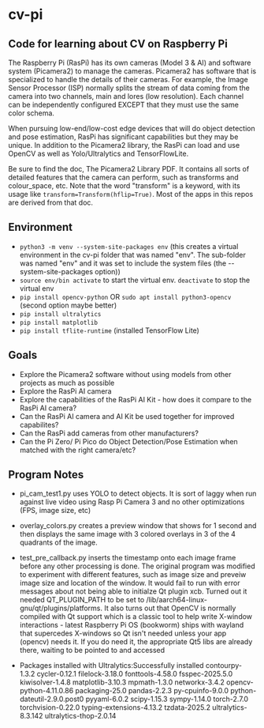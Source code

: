 # cv-pi
## Code for learning about CV on Raspberry Pi

The Raspberry Pi (RasPi) has its own cameras (Model 3 & AI) and software system (Picamera2) to manage the cameras. Picamera2 has software that is specialized to handle the details of their cameras. For example, the Image Sensor Processor (ISP) normally splits the stream of data coming from the camera into two channels, main and lores (low resolution). Each channel can be independently configured EXCEPT that they must use the same color schema.

When pursuing low-end/low-cost edge devices that will do object detection and pose estimation, RasPi has significant capabilities but they may be unique. In addition to the Picamera2 library, the RasPi can load and use OpenCV as well as Yolo/Ultralytics and TensorFlowLite.

Be sure to find the doc, The Picamera2 Library PDF. It contains all sorts of detailed features that the camera can perform, such as transforms and colour_space, etc. Note that the word "transform" is a keyword, with its usage like `transform=Transform(hflip=True)`. Most of the apps in this repos are derived from that doc.

## Environment

* `python3 -m venv --system-site-packages env` (this creates a virtual environment in the cv-pi folder that was named "env". The sub-folder was named "env" and it was set to include the system files (the --system-site-packages option))
* `source env/bin activate` to start the virtual env.  `deactivate` to stop the virtual env
* `pip install opencv-python`  OR `sudo apt install python3-opencv` (second option maybe better)
* `pip install ultralytics`
* `pip install matplotlib`
* `pip install tflite-runtime` (installed TensorFlow Lite)

## Goals

* Explore the Picamera2 software without using models from other projects as much as possible
* Explore the RasPi AI camera
* Explore the capabilities of the RasPi AI Kit - how does it compare to the RasPi AI camera?
* Can the RasPi AI camera and AI Kit be used together for improved capabilites?
* Can the RasPi add cameras from other manufacturers? 
* Can the Pi Zero/ Pi Pico do Object Detection/Pose Estimation when matched with the right camera/etc?

## Program Notes

* pi_cam_test1.py uses YOLO to detect objects. It is sort of laggy when run against live video using Rasp Pi Camera 3 and no other optimizations (FPS, image size, etc)
* overlay_colors.py creates a preview window that shows for 1 second and then displays the same image with 3 colored overlays in 3 of the 4 quadrants of the image.
* test_pre_callback.py inserts the timestamp onto each image frame before any other processing is done. The original program was modified to experiment with different features, such as image size and preveiw image size and location of the window. It would fail to run with error messages about not being able to initialze Qt plugin xcb. Turned out it needed QT_PLUGIN_PATH to be set to /lib/aarch64-linux-gnu/qt/plugins/platforms. It also turns out that OpenCV is normally compiled with Qt support which is a classic tool to help write X-window interactions - latest Raspberry Pi OS (bookworm) ships with wayland that supercedes X-windows so Qt isn't needed unless your app (opencv) needs it. If you do need it, the appropriate Qt5 libs are already there, waiting to be pointed to and accessed

* Packages installed with Ultralytics:Successfully installed contourpy-1.3.2 cycler-0.12.1 filelock-3.18.0 fonttools-4.58.0 fsspec-2025.5.0 kiwisolver-1.4.8 matplotlib-3.10.3 mpmath-1.3.0 networkx-3.4.2 opencv-python-4.11.0.86 packaging-25.0 pandas-2.2.3 py-cpuinfo-9.0.0 python-dateutil-2.9.0.post0 pyyaml-6.0.2 scipy-1.15.3 sympy-1.14.0 torch-2.7.0 torchvision-0.22.0 typing-extensions-4.13.2 tzdata-2025.2 ultralytics-8.3.142 ultralytics-thop-2.0.14

